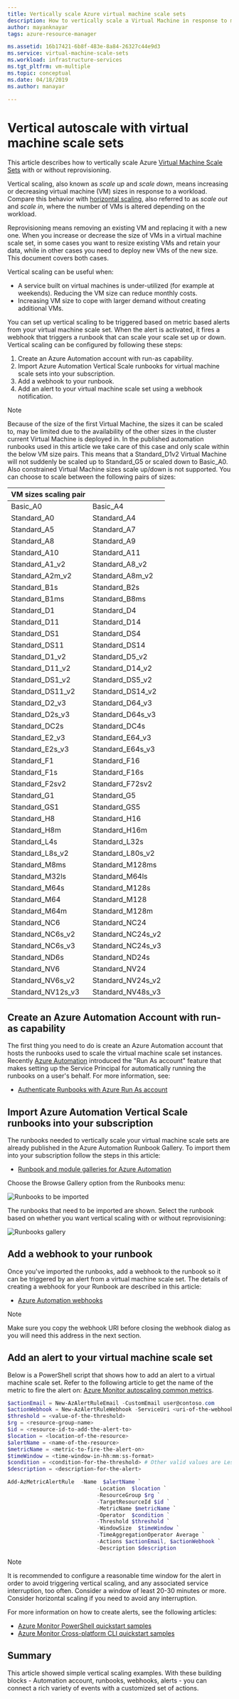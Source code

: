 ```yaml
---
title: Vertically scale Azure virtual machine scale sets
description: How to vertically scale a Virtual Machine in response to monitoring alerts with Azure Automation
author: mayanknayar
tags: azure-resource-manager

ms.assetid: 16b17421-6b8f-483e-8a84-26327c44e9d3
ms.service: virtual-machine-scale-sets
ms.workload: infrastructure-services
ms.tgt_pltfrm: vm-multiple
ms.topic: conceptual
ms.date: 04/18/2019
ms.author: manayar

---
```

# Vertical autoscale with virtual machine scale sets

This article describes how to vertically scale Azure [Virtual Machine Scale Sets](https://azure.microsoft.com/services/virtual-machine-scale-sets/) with or without reprovisioning. 

Vertical scaling, also known as *scale up* and *scale down*, means increasing or decreasing virtual machine (VM) sizes in response to a workload. Compare this behavior with [horizontal scaling](virtual-machine-scale-sets-autoscale-overview.md), also referred to as *scale out* and *scale in*, where the number of VMs is altered depending on the workload.

Reprovisioning means removing an existing VM and replacing it with a new one. When you increase or decrease the size of VMs in a virtual machine scale set, in some cases you want to resize existing VMs and retain your data, while in other cases you need to deploy new VMs of the new size. This document covers both cases.

Vertical scaling can be useful when:

* A service built on virtual machines is under-utilized (for example at weekends). Reducing the VM size can reduce monthly costs.
* Increasing VM size to cope with larger demand without creating additional VMs.

You can set up vertical scaling to be triggered based on metric based alerts from your virtual machine scale set. When the alert is activated, it fires a webhook that triggers a runbook that can scale your scale set up or down. Vertical scaling can be configured by following these steps:

1. Create an Azure Automation account with run-as capability.
2. Import Azure Automation Vertical Scale runbooks for virtual machine scale sets into your subscription.
3. Add a webhook to your runbook.
4. Add an alert to your virtual machine scale set using a webhook notification.

> [!NOTE]
> Because of the size of the first Virtual Machine, the sizes it can be scaled to, may be limited due to the availability of the other sizes in the cluster current Virtual Machine is deployed in. In the published automation runbooks used in this article we take care of this case and only scale within the below VM size pairs. This means that a Standard_D1v2 Virtual Machine will not suddenly be scaled up to Standard_G5 or scaled down to Basic_A0. Also constrained Virtual Machine sizes scale up/down is not supported. You can choose to scale between the following pairs of sizes:
> 
> | VM sizes scaling pair |  |
> | --- | --- |
> | Basic_A0 |Basic_A4 |
> | Standard_A0 |Standard_A4 |
> | Standard_A5 |Standard_A7 |
> | Standard_A8 |Standard_A9 |
> | Standard_A10 |Standard_A11 |
> | Standard_A1_v2 |Standard_A8_v2 |
> | Standard_A2m_v2 |Standard_A8m_v2  |
> | Standard_B1s |Standard_B2s |
> | Standard_B1ms |Standard_B8ms |
> | Standard_D1 |Standard_D4 |
> | Standard_D11 |Standard_D14 |
> | Standard_DS1 |Standard_DS4 |
> | Standard_DS11 |Standard_DS14 |
> | Standard_D1_v2 |Standard_D5_v2 |
> | Standard_D11_v2 |Standard_D14_v2 |
> | Standard_DS1_v2 |Standard_DS5_v2 |
> | Standard_DS11_v2 |Standard_DS14_v2 |
> | Standard_D2_v3 |Standard_D64_v3 |
> | Standard_D2s_v3 |Standard_D64s_v3 |
> | Standard_DC2s |Standard_DC4s |
> | Standard_E2_v3 |Standard_E64_v3 |
> | Standard_E2s_v3 |Standard_E64s_v3 |
> | Standard_F1 |Standard_F16 |
> | Standard_F1s |Standard_F16s |
> | Standard_F2sv2 |Standard_F72sv2 |
> | Standard_G1 |Standard_G5 |
> | Standard_GS1 |Standard_GS5 |
> | Standard_H8 |Standard_H16 |
> | Standard_H8m |Standard_H16m |
> | Standard_L4s |Standard_L32s |
> | Standard_L8s_v2 |Standard_L80s_v2 |
> | Standard_M8ms  |Standard_M128ms |
> | Standard_M32ls  |Standard_M64ls |
> | Standard_M64s  |Standard_M128s |
> | Standard_M64  |Standard_M128 |
> | Standard_M64m  |Standard_M128m |
> | Standard_NC6 |Standard_NC24 |
> | Standard_NC6s_v2 |Standard_NC24s_v2 |
> | Standard_NC6s_v3 |Standard_NC24s_v3 |
> | Standard_ND6s |Standard_ND24s |
> | Standard_NV6 |Standard_NV24 |
> | Standard_NV6s_v2 |Standard_NV24s_v2 |
> | Standard_NV12s_v3 |Standard_NV48s_v3 |
> 

## Create an Azure Automation Account with run-as capability
The first thing you need to do is create an Azure Automation account that hosts the runbooks used to scale the virtual machine scale set instances. Recently [Azure Automation](https://azure.microsoft.com/services/automation/) introduced the "Run As account" feature that makes setting up the Service Principal for automatically running the runbooks on a user's behalf. For more information, see:

* [Authenticate Runbooks with Azure Run As account](../automation/automation-sec-configure-azure-runas-account.md)

## Import Azure Automation Vertical Scale runbooks into your subscription

The runbooks needed to vertically scale your virtual machine scale sets are already published in the Azure Automation Runbook Gallery. To import them into your subscription follow the steps in this article:

* [Runbook and module galleries for Azure Automation](../automation/automation-runbook-gallery.md)

Choose the Browse Gallery option from the Runbooks menu:

![Runbooks to be imported][runbooks]

The runbooks that need to be imported are shown. Select the runbook based on whether you want vertical scaling with or without reprovisioning:

![Runbooks gallery][gallery]

## Add a webhook to your runbook

Once you've imported the runbooks, add a webhook to the runbook so it can be triggered by an alert from a virtual machine scale set. The details of creating a webhook for your Runbook are described in this article:

* [Azure Automation webhooks](../automation/automation-webhooks.md)

> [!NOTE]
> Make sure you copy the webhook URI before closing the webhook dialog as you will need this address in the next section.
> 
> 

## Add an alert to your virtual machine scale set

Below is a PowerShell script that shows how to add an alert to a virtual machine scale set. Refer to the following article to get the name of the metric to fire the alert on:
[Azure Monitor autoscaling common metrics](../azure-monitor/platform/autoscale-common-metrics.md).

```powershell
$actionEmail = New-AzAlertRuleEmail -CustomEmail user@contoso.com
$actionWebhook = New-AzAlertRuleWebhook -ServiceUri <uri-of-the-webhook>
$threshold = <value-of-the-threshold>
$rg = <resource-group-name>
$id = <resource-id-to-add-the-alert-to>
$location = <location-of-the-resource>
$alertName = <name-of-the-resource>
$metricName = <metric-to-fire-the-alert-on>
$timeWindow = <time-window-in-hh:mm:ss-format>
$condition = <condition-for-the-threshold> # Other valid values are LessThanOrEqual, GreaterThan, GreaterThanOrEqual
$description = <description-for-the-alert>

Add-AzMetricAlertRule  -Name  $alertName `
                            -Location  $location `
                            -ResourceGroup $rg `
                            -TargetResourceId $id `
                            -MetricName $metricName `
                            -Operator  $condition `
                            -Threshold $threshold `
                            -WindowSize  $timeWindow `
                            -TimeAggregationOperator Average `
                            -Actions $actionEmail, $actionWebhook `
                            -Description $description
```

> [!NOTE]
> It is recommended to configure a reasonable time window for the alert in order to avoid triggering vertical scaling, and any associated service interruption, too often. Consider a window of least 20-30 minutes or more. Consider horizontal scaling if you need to avoid any interruption.
> 
> 

For more information on how to create alerts, see the following articles:

* [Azure Monitor PowerShell quickstart samples](../azure-monitor/platform/powershell-quickstart-samples.md)
* [Azure Monitor Cross-platform CLI quickstart samples](../azure-monitor/platform/cli-samples.md)

## Summary

This article showed simple vertical scaling examples. With these building blocks - Automation account, runbooks, webhooks, alerts - you can connect a rich variety of events with a customized set of actions.

[runbooks]: ./media/virtual-machine-scale-sets-vertical-scale-reprovision/runbooks.png
[gallery]: ./media/virtual-machine-scale-sets-vertical-scale-reprovision/runbooks-gallery.png
